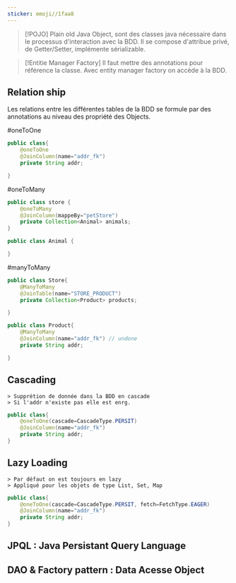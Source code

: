 ```yaml
---
sticker: emoji//1faa8
---
```


> [!POJO]
> Plain old Java Object, sont des classes java nécessaire dans le processus d'interaction avec la BDD. Il se compose d'attribue privé, de Getter/Setter, implémente sérializable. 


> [!Entitie Manager Factory]
> Il faut mettre des annotations pour référence la classe. Avec entity manager factory on accède à la BDD.

## Relation ship 

Les relations entre les différentes tables de la BDD se formule par des annotations au niveau des propriété des Objects. 


#oneToOne
``` java 
public class{
	@oneToOne
	@JoinColumn(name="addr_fk")
	private String addr;

}
```


#oneToMany
``` java 
public class store {
	@oneToMany
	@JoinColumn(mappeBy="petStore")
	private Collection<Animal> animals;
}

public class Animal {

}
```



#manyToMany
``` java 
public class Store{
	@ManyToMany
	@JoinTable(name="STORE_PRODUCT")
	private Collection<Product> products;

}

public class Product{
	@ManyToMany
	@JoinColumn(name="addr_fk") // undone 
	private String addr;

}
```

## Cascading

	> Supprétion de donnée dans la BDD en cascade
	> Si l'addr n'existe pas elle est enrg. 



``` java 
public class{
	@oneToOne(cascade=CascadeType.PERSIT)
	@JoinColumn(name="addr_fk")
	private String addr;
}
```


## Lazy Loading 

	> Par défaut on est toujours en lazy 
	> Appliqué pour les objets de type List, Set, Map
	

``` java 
public class{
	@oneToOne(cascade=CascadeType.PERSIT, fetch=FetchType.EAGER)
	@JoinColumn(name="addr_fk")
	private String addr;
}
```




## JPQL : Java Persistant Query Language



## DAO & Factory pattern : Data Acesse Object






